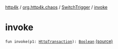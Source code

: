 [http4k](../../index.md) / [org.http4k.chaos](../index.md) / [SwitchTrigger](index.md) / [invoke](./invoke.md)

# invoke

`fun invoke(p1: `[`HttpTransaction`](../../org.http4k.core/-http-transaction/index.md)`): `[`Boolean`](https://kotlinlang.org/api/latest/jvm/stdlib/kotlin/-boolean/index.html) [(source)](https://github.com/http4k/http4k/blob/master/http4k-testing-chaos/src/main/kotlin/org/http4k/chaos/ChaosTriggers.kt#L112)
